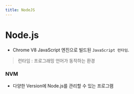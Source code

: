 ```yaml
---
title: NodeJS
---
```


# Node.js
- Chrome V8 JavaScript 엔진으로 빌드된 `JavaScript 런타임`.
> 런타임 : 프로그래밍 언어가 동작하는 환경


### NVM
- 다양한 Version에 Node.js를 관리할 수 있는 프로그램
